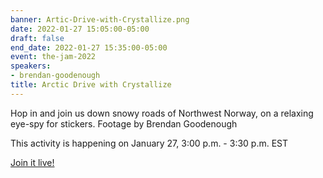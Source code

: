 ```yaml
---
banner: Artic-Drive-with-Crystallize.png
date: 2022-01-27 15:05:00-05:00
draft: false
end_date: 2022-01-27 15:35:00-05:00
event: the-jam-2022
speakers:
- brendan-goodenough
title: Arctic Drive with Crystallize
---
```



Hop in and join us down snowy roads of Northwest Norway, on a relaxing eye-spy for stickers. Footage by Brendan Goodenough

This activity is happening on January 27, 3:00 p.m. - 3:30 p.m. EST

[Join it live!](https://youtu.be/ZKTGvnVWPWg?utm_source=conference&utm_medium=post&utm_campaign=activation&utm_id=thejamdev)
